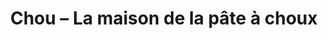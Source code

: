 ---
title: "Chou – La maison de la pâte à choux"
url: /carouge/chou-la-maison-de-la-pate-a-choux/
shop: Konditorei
---